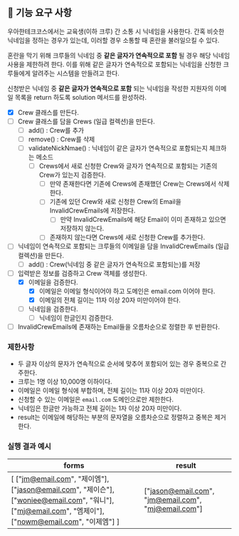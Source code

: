 ## 🚀 기능 요구 사항

우아한테크코스에서는 교육생(이하 크루) 간 소통 시 닉네임을 사용한다. 간혹 비슷한 닉네임을 정하는 경우가 있는데, 이러할 경우 소통할 때 혼란을 불러일으킬 수 있다.

혼란을 막기 위해 크루들의 닉네임 중 **같은 글자가 연속적으로 포함** 될 경우 해당 닉네임 사용을 제한하려 한다. 이를 위해 같은 글자가 연속적으로 포함되는 닉네임을 신청한 크루들에게 알려주는 시스템을 만들려고 한다.


신청받은 닉네임 중 **같은 글자가 연속적으로 포함** 되는 닉네임을 작성한 지원자의 이메일 목록을 return 하도록 solution 메서드를 완성하라.

- [x] Crew 클래스를 만든다.
- [ ] Crew 클래스를 담을 Crews (일급 컬렉션)을 만든다.
  - [ ] add() : Crew를 추가
  - [ ] remove() : Crew를 삭제 
  - [ ] validateNickNmae() : 닉네임이 같은 글자가 연속적으로 포함되는지 체크하는 메소드
    - [ ] Crews에서 새로 신청한 Crew와 글자가 연속적으로 포함되는 기존의 Crew가 있는지 검증한다.
      - [ ] 만약 존재한다면 기존에 Crews에 존재했던 Crew는 Crews에서 삭제한다.
      - [ ] 기존에 있던 Crew와 새로 신청한 Crew의 Email을 InvalidCrewEmails에 저장한다.
        - [ ] 만약 InvalidCrewEmails에 해당 Email이 이미 존재하고 있으면 저장하지 않는다. 
      - [ ] 존재하지 않는다면 Crews에 새로 신청한 Crew를 추가한다. 
- [ ] 닉네임이 연속적으로 포함되는 크루들의 이메일을 담을 InvalidCrewEmails (일급컬렉션)을 만든다.
  - [ ] add() : Crew(닉네임 중 같은 글자가 연속적으로 포함되는)를 저장 
- [ ] 입력받은 정보를 검증하고 Crew 객체를 생성한다.
  - [x] 이메일을 검증한다. 
    - [x] 이메일은 이메일 형식이어야 하고 도메인은 email.com 이어야 한다. 
    - [x] 이메일의 전체 길이는 11자 이상 20자 미만이어야 한다.
  - [ ] 닉네임을 검증한다. 
    - [ ] 닉네임이 한글인지 검증한다.
- [ ] InvalidCrewEmails에 존재하는 Email들을 오름차순으로 정렬한 후 반환한다.

### 제한사항

- 두 글자 이상의 문자가 연속적으로 순서에 맞추어 포함되어 있는 경우 중복으로 간주한다.
- 크루는 1명 이상 10,000명 이하이다.
- 이메일은 이메일 형식에 부합하며, 전체 길이는 11자 이상 20자 미만이다.
- 신청할 수 있는 이메일은 `email.com` 도메인으로만 제한한다.
- 닉네임은 한글만 가능하고 전체 길이는 1자 이상 20자 미만이다.
- result는 이메일에 해당하는 부분의 문자열을 오름차순으로 정렬하고 중복은 제거한다.

### 실행 결과 예시

| forms | result |
| --- | --- |
| [ ["jm@email.com", "제이엠"], ["jason@email.com", "제이슨"], ["woniee@email.com", "워니"], ["mj@email.com", "엠제이"], ["nowm@email.com", "이제엠"] ] | ["jason@email.com", "jm@email.com", "mj@email.com"] |
